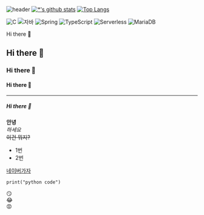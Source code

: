 ![header](https://capsule-render.vercel.app/api?type=wave&color=auto&height=300&section=header&text=Gentlee's%20GitHub&desc=------------------------Sam%20Lee------------------------&fontSize=60)
[![*'s github stats](https://github-readme-stats.vercel.app/api?username=Yonggubums&show_icons=true&theme=dracula)](https://github.com/Yonggubums)
[![Top Langs](https://github-readme-stats.vercel.app/api/top-langs/?username=Yonggubums&show_icons=true&theme=dracula)](https://github.com/Yonggubums/github-readme-stats)

![C](https://img.shields.io/badge/-C-123456?style=flat-square&logo=C&logoColor=black)
![자바](https://img.shields.io/badge/-자바-007396?style=flat&logo=Java&logoColor=ffffff)
![Spring](https://img.shields.io/badge/-Spring-6DB33F?style=for-the-badge&logo=Spring&logoColor=white)
![TypeScript](https://img.shields.io/badge/-TypeScript-3178C6?style=flat-square&logo=TypeScript&logoColor=white)
![Serverless](https://img.shields.io/badge/-Serverless-FD5750?style=flat-square&logo=Serverless&logoColor=magenta)
![MariaDB](https://img.shields.io/badge/-MariaDB-1F305F?style=flat-square&logo=mariadb&logoColor=white)


Hi there 👋
## Hi there 👋
### Hi there 👋
#### Hi there 👋
---
##### Hi there 👋
**안녕** <br>
*하세요* <br>
~~이건 뭐지?~~ <br>

* 1번
* 2번

[네이버가자](https://www.naver.com)

```
print("python code")
```

:smirk:<br>
:joy:<br>
:rage:<br>
